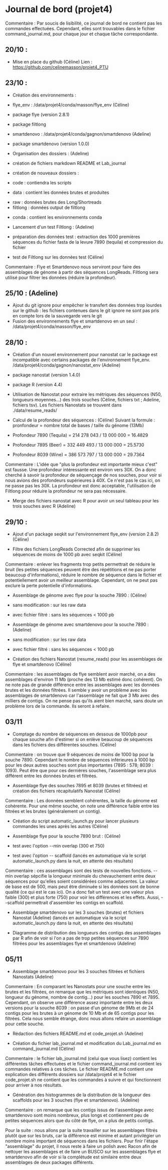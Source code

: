 # Journal de bord (projet4)

Commentaire : Par soucis de lisibilité, ce journal de bord ne contient pas les commandes effectuées. Cependant, elles sont trouvables dans le fichier command_journal.md, pour chaque jour et chaque tâche correspondante. 

## 20/10 :
* Mise en place du github (Céline)
Lien : https://github.com/celinemasson/projet4_PTU 

## 23/10 : 
* Création des environnements : 
 * flye_env : /data/projet4/conda/masson/flye_env (Céline)
  * package flye (version 2.8.1)
  * package filtlong 

 * smartdenovo : /data/projet4/conda/gagnon/smartdenovo (Adeline)
  * package smartdenovo (version 1.0.0)

* Organisation des dossiers : (Adeline)
 * création de fichiers markdown README et Lab_journal 
 * création de nouveaux dossiers : 
  * code : contiendra les scripts 
  * data : contient les données brutes et produites
   - raw : données brutes des Long/Shortreads
   - filtlong : données output de filtlong 
  * conda : contient les environnements conda 

* Lancement d'un test Filtlong : (Adeline)
 * préparation des données test : extraction des 1000 premières séquences du fichier fasta de la levure 7890 (tequila) et compression du fichier 
 * test de Filtlong sur les données test (Céline)

Commentaire : Flye et Smartdenovo nous serviront pour faire des assemblages de génome à partir des séquences LongReads. Filtlong sera utilisé pour filtrer les données (réduire la profondeur).

## 25/10 : (Adeline)
* Ajout du git ignore pour empêcher le transfert des données trop lourdes sur le github : les fichiers contenues dans le git ignore ne sont pas pris en compte lors de la sauvegarde vers le git
* Fusion des environnements flye et smartdenovo en un seul : /data/projet4/conda/masson/flye_env

## 28/10 : 

* Création d'un nouvel environnement pour nanostat car le package est incompatible avec certains packages de l'environnement flye_env. /data/projet4/conda/gagnon/nanostat_env (Adeline) 
 * package nanostat (version 1.4.0)
 * package R (version 4.4)

* Utilisation de Nanostat pour extraire les métriques des séquences (N50, longueurs moyennes...) des trois souches (Céline, fichiers txt ; Adeline, fichiers tsv). Les fichiers Nanostats se trouvent dans ./data/resume_reads/

* Calcul de la profondeur des séquences : (Céline) 
Suivant la formule : pronfondeur = nombre total de bases / taille du génome (13Mb)
 * Profondeur 7890 (Tequila) = 214 278 043 / 13 000 000 = 16.4829
 * Profondeur 7895 (Beer) = 332 449 493 / 13 000 000 = 25.5730
 * Profondeur 8039 (Wine) = 386 573 797 / 13 000 000 = 29.7364 

Commentaire : L'idée que "plus la profondeur est importante mieux c'est" est fausse. Une profondeur intéressante est environ vers 30X. On a donc cherché à savoir la profondeur de séquençage de nos souches, pour voir si nous avions des profondeurs supérieures à 40X. Ce n'est pas le cas ici, on ne passe pas les 30X. La profondeur est donc acceptable, l'utilisation de Filtlong pour réduire la profondeur ne sera pas nécessaire. 

* Merge des fichiers nanostat avec R pour avoir un seul tableau pour les trois souches avec R (Adeline) 

## 29/10 : 

* Ajout d'un package seqkit sur l'environnement flye_env (version 2.8.2) (Céline)

* Filtre des fichiers LongReads Corrected afin de supprimer les séquences de moins de 1000 pb avec seqkit (Céline) 

Commentaire : enlever les fragments trop petits permettrait de réduire le bruit (les petites séquences peuvent être des répétitions et ne pas porter beaucoup d'informations), réduire le nombre de séquence dans le fichier et potentiellement avoir un meilleur assemblage. Cependant, on ne peut pas exclure la perte potentielle d'informations. 

* Assemblage de génome avec flye pour la souche 7890 : (Céline)
 * sans modification : sur les raw data 
 * avec fichier filtré : sans les séquences < 1000 pb 

* Assemblage de génome avec smartdenovo pour la souche 7890 : (Adeline)
 * sans modification : sur les raw data 
 * avec fichier filtré : sans les séquences < 1000 pb 

* Création des fichiers Nanostat (resume_reads) pour les assemblages de flye et smartdenovo (Céline)

Commentaire : les assemblages de flye semblent avoir marché, on a des assemblages d'environ 11 Mb (proche des 13 Mb estimé donc cohérent). On ne note pas de grande différence entre les assemblages avec les données brutes et les données filtrées. Il semble y avoir un problème avec les assemblages de smartdenovo car l'assemblage ne fait que 3 Mb avec des milliers de contigs. On ne pense pas qu'ils aient bien marché, sans doute un problème lors de la commande. Ils seront à refaire. 

## 03/11 

* Comptage du nombre de séquences en dessous de 1000pb pour chaque souche afin d'estimer si on enlève beaucoup de séquences dans les fichiers des différentes souches. (Céline)

Commentaire : on trouve que 9 séquences de moins de 1000 bp pour la souche 7890. Cependant le nombre de séquences inférieures à 1000 bp pour les deux autres souches sont plus importantes (7895 : 578; 8039 : 1093). Peut être que pour ces dernières souches, l'assemblage sera plus différent entre les données brutes et filtrées. 

* Assemblage flye des souches 7895 et 8039 (brutes et filtrées) et création des fichiers récapitulatifs Nanostat (Céline)

Commentaire : Les données semblent cohérentes, la taille du génome est cohérente. Pour une même souche, on note une différence faible entre les filtrées et les brutes (généralement un contig). 

* Création du script automatic_launch.py pour lancer plusieurs commandes les unes après les autres (Céline)

* Assemblage flye pour la souche 7890 brut : (Céline)
 * test avec l'option --min overlap (300 et 750) 
 * test avec l'option -- scaffold 
(lancés en automatique via le script automatic_launch.py dans la nuit, en attente des résultats)

Commentaire : ces assemblages sont des tests de nouvelles fonctions. --min overlap sépcifie la longueur minimale du chevauchement entre deux séquences pour qu'elles soient considérées comme adjacentes. La valeur de base est de 500, mais peut être diminuée si les données sont de bonne qualité (ce qui est le cas ici). On a donc fait un test avec une valeur plus faible (300) et plus forte (750) pour voir les différences et les effets. Aussi, --scaffold permettrait d'assembler les contigs en scaffold.

* Assemblage smartdenovo sur les 3 souches (brutes) et fichiers Nanostat (Adeline)
(lancés en automatique via le script automatic_launch.py dans la nuit, en attente des résultats)

* Diagramme de distribution des longueurs des contigs des assemblages par R afin de voir si l'on a pas de trop petites séquences sur 7890 filtrées pour les assemblages flye et smartdenovo  (Adeline)

## 05/11

* Assemblage smartdenovo pour les 3 souches filtrées et fichiers Nanostats (Adeline)

Commentaire : En comparant les Nanostats pour une souche entre les brutes et les filtrées, on remarque que les métriques sont identiques (N50, longueur du génome, nombre de contig...) pour les souches 7890 et 7895. Cependant, on observe une différence assez importante entre les deux versions pour la souche 8039 : on passe d'un génome de 9Mb et de 24 contigs pour les brutes à un génome de 10 Mb et de 65 contigs pour les filtrées. Cela nous semble étrange, donc nous allons refaire un assemblage pour cette souche. 

* Rédaction des fichiers README.md et code_projet.sh (Adeline)

* Création du fichier lab_journal.md et modification du Lab_journal.md en command_journal.md (Céline)

Commentaire : le fichier lab_journal.md (celui que vous lisez) contient les différentes tâches effectuées et le fichier command_journal.md contient les commandes relatives à ces tâches. Le fichier README.md contient une explication des différents dossiers sur /data/projet4 et le fichier code_projet.sh ne contient que les commandes à suivre et qui fonctionnent pour arriver à nos résultats.

* Génération des histogrammes de la distribution de la longueur des scaffolds pour les 3 souches (flye et smartdenovo). (Adeline)

Commentaire : on remarque que les contigs issus de l'assemblage avec smartdenovo sont moins nombreux, plus longs et contiennent peu de petites séquences alors que du côté de flye, on a plus de petits contigs. 


Pour la suite : nous allons par la suite travailler sur les assemblages filtrés plutôt que sur les bruts, car la différence est minime et autant privilégier un nombre moins important de séquences dans les fichiers. Pour finir l'étape "assemblage" du projet, il nous reste à faire un polish avec Racon afin de nettoyer les assemblages et de faire un BUSCO sur les assemblages flye et smartdenovo afin de voir si la complétude est similaire entre deux assemblages de deux packages différents.